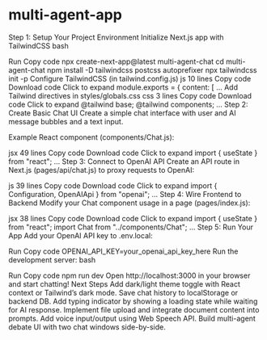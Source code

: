 # multi-agent-app
Step 1: Setup Your Project Environment
Initialize Next.js app with TailwindCSS
bash

Run
Copy code
npx create-next-app@latest multi-agent-chat
cd multi-agent-chat
npm install -D tailwindcss postcss autoprefixer
npx tailwindcss init -p
Configure TailwindCSS (in tailwind.config.js)
js
10 lines
Copy code
Download code
Click to expand
module.exports = {
content: [
...
Add Tailwind directives in styles/globals.css
css
3 lines
Copy code
Download code
Click to expand
@tailwind base;
@tailwind components;
...
Step 2: Create Basic Chat UI
Create a simple chat interface with user and AI message bubbles and a text input.

Example React component (components/Chat.js):

jsx
49 lines
Copy code
Download code
Click to expand
import { useState } from "react";
...
Step 3: Connect to OpenAI API
Create an API route in Next.js (pages/api/chat.js) to proxy requests to OpenAI:

js
39 lines
Copy code
Download code
Click to expand
import { Configuration, OpenAIApi } from "openai";
...
Step 4: Wire Frontend to Backend
Modify your Chat component usage in a page (pages/index.js):

jsx
38 lines
Copy code
Download code
Click to expand
import { useState } from "react";
import Chat from "../components/Chat";
...
Step 5: Run Your App
Add your OpenAI API key to .env.local:

Run
Copy code
OPENAI_API_KEY=your_openai_api_key_here
Run the development server:
bash

Run
Copy code
npm run dev
Open http://localhost:3000 in your browser and start chatting!
Next Steps
Add dark/light theme toggle with React context or Tailwind’s dark mode.
Save chat history to localStorage or backend DB.
Add typing indicator by showing a loading state while waiting for AI response.
Implement file upload and integrate document content into prompts.
Add voice input/output using Web Speech API.
Build multi-agent debate UI with two chat windows side-by-side.
